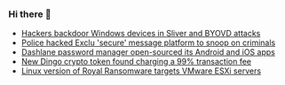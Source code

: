 ### Hi there 👋

<!--START_SECTION:feed-->
* [Hackers backdoor Windows devices in Sliver and BYOVD attacks](https://www.bleepingcomputer.com/news/security/hackers-backdoor-windows-devices-in-sliver-and-byovd-attacks/)
* [Police hacked Exclu 'secure' message platform to snoop on criminals](https://www.bleepingcomputer.com/news/security/police-hacked-exclu-secure-message-platform-to-snoop-on-criminals/)
* [Dashlane password manager open-sourced its Android and iOS apps](https://www.bleepingcomputer.com/news/security/dashlane-password-manager-open-sourced-its-android-and-ios-apps/)
* [New Dingo crypto token found charging a 99% transaction fee](https://www.bleepingcomputer.com/news/security/new-dingo-crypto-token-found-charging-a-99-percent-transaction-fee/)
* [Linux version of Royal Ransomware targets VMware ESXi servers](https://www.bleepingcomputer.com/news/security/linux-version-of-royal-ransomware-targets-vmware-esxi-servers/)
<!--END_SECTION:feed-->

<!--
**frankenk/frankenk** is a ✨ _special_ ✨ repository because its `README.md` (this file) appears on your GitHub profile.

Here are some ideas to get you started:

- 🔭 I’m currently working on ...
- 🌱 I’m currently learning ...
- 👯 I’m looking to collaborate on ...
- 🤔 I’m looking for help with ...
- 💬 Ask me about ...
- 📫 How to reach me: ...
- 😄 Pronouns: ...
- ⚡ Fun fact: ...
-->



